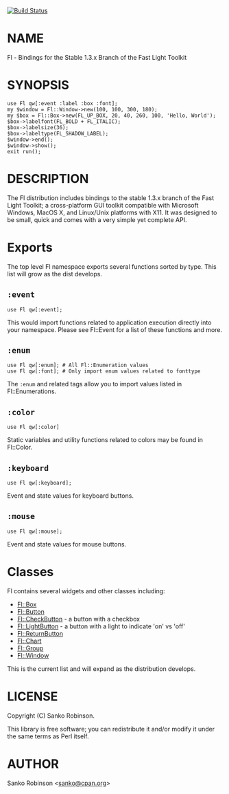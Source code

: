 [![Build Status](https://travis-ci.org/sanko/Fl.pm.svg?branch=master)](https://travis-ci.org/sanko/Fl.pm)
# NAME

Fl - Bindings for the Stable 1.3.x Branch of the Fast Light Toolkit

# SYNOPSIS

    use Fl qw[:event :label :box :font];
    my $window = Fl::Window->new(100, 100, 300, 180);
    my $box = Fl::Box->new(FL_UP_BOX, 20, 40, 260, 100, 'Hello, World');
    $box->labelfont(FL_BOLD + FL_ITALIC);
    $box->labelsize(36);
    $box->labeltype(FL_SHADOW_LABEL);
    $window->end();
    $window->show();
    exit run();

# DESCRIPTION

The Fl distribution includes bindings to the stable 1.3.x branch of the Fast
Light Toolkit; a cross-platform GUI toolkit compatible with Microsoft Windows,
MacOS X, and Linux/Unix platforms with X11. It was designed to be small, quick
and comes with a very simple yet complete API.

# Exports

The top level Fl namespace exports several functions sorted by type. This list
will grow as the dist develops.

## `:event`

    use Fl qw[:event];

This would import functions related to application execution directly into
your namespace. Please see Fl::Event for a list of these functions and
more.

## `:enum`

    use Fl qw[:enum]; # All Fl::Enumeration values
    use Fl qw[:font]; # Only import enum values related to fonttype

The `:enum` and related tags allow you to import values listed in
Fl::Enumerations.

## `:color`

    use Fl qw[:color]

Static variables and utility functions related to colors may be found in
Fl::Color.

## `:keyboard`

    use Fl qw[:keyboard];

Event and state values for keyboard buttons.

## `:mouse`

    use Fl qw[:mouse];

Event and state values for mouse buttons.

# Classes

Fl contains several widgets and other classes including:

- [Fl::Box](https://metacpan.org/pod/Fl::Box)
- [Fl::Button](https://metacpan.org/pod/Fl::Button)
- [Fl::CheckButton](https://metacpan.org/pod/Fl::CheckButton) - a button with a checkbox
- [Fl::LightButton](https://metacpan.org/pod/Fl::LightButton) - a button with a light to indicate 'on' vs 'off'
- [Fl::ReturnButton](https://metacpan.org/pod/Fl::ReturnButton)
- [Fl::Chart](https://metacpan.org/pod/Fl::Chart)
- [Fl::Group](https://metacpan.org/pod/Fl::Group)
- [Fl::Window](https://metacpan.org/pod/Fl::Window)

This is the current list and will expand as the distribution develops.

# LICENSE

Copyright (C) Sanko Robinson.

This library is free software; you can redistribute it and/or modify
it under the same terms as Perl itself.

# AUTHOR

Sanko Robinson &lt;sanko@cpan.org>
